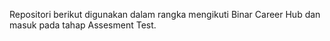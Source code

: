 Repositori berikut digunakan dalam rangka mengikuti Binar Career Hub dan masuk pada tahap Assesment Test.
